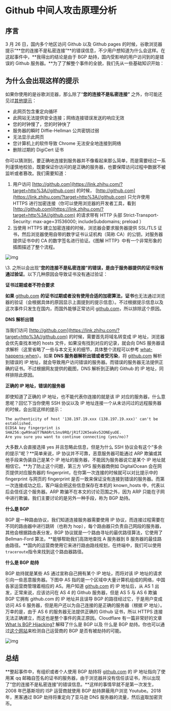 # Github 中间人攻击原理分析

## 序言

3 月 26 日，国内多个地区访问 Github 以及 Github pages 的时候，谷歌浏览器提示“**您的连接不是私密连接”**的错误信息，不少用户想知道为什么会这样。在这起事件中，**我得出的结论是由于 BGP 劫持，国内受影响的用户访问到的是错误的 Github 服务器。**为了了解整个事件的全貌，我们先从一些基础知识开始：

## 为什么会出现这样的提示

如果你使用的是谷歌浏览器，那么除了“**您的连接不是私密连接”** 之外，你可能还见过[其他提示](https://link.zhihu.com/?target=https%3A//support.google.com/chrome/answer/6098869%3Fhl%3Dzh-Hans)：

-   此网页包含重定向循环
-   此网站无法提供安全连接；网络连接错误发送的响应无效
-   您的时钟慢了，您的时钟快了
-   服务器的瞬时 Diffie-Hellman 公共密钥过弱
-   无法显示此网页
-   您计算机上的软件导致 Chrome 无法安全地连接到网络
-   删除过期的 DigiCert 证书

你可以猜测到，要正确地连接到服务器并不像看起来那么简单，而是需要经过一系列谨慎地校验，既要保证你访问的是正确的服务器，也要保障访问过程中数据不被监听或者篡改。我们需要知道：

1.  用户访问 [http://github.com](https://link.zhihu.com/?target=http%3A//github.com) 的时候， [http://github.com](https://link.zhihu.com/?target=http%3A//github.com) 只允许使用 HTTPS 进行加密连接（你可以使用浏览器的开发者工具，看到 [http://github.com](https://link.zhihu.com/?target=http%3A//github.com) 的请求带有 HTTP 头部 Strict-Transport-Security: max-age=31536000; includeSubdomains; preload ）
2.  当使用 HTTPS 建立加密连接的时候，浏览器会要求服务器提供 SSL/TLS 证书，然后浏览器使用自带的数字证书认证机构（简称 CA）的公钥，对服务器提供证书中的 CA 的数字签名进行验证。《图解 HTTP》中有一个非常形象的插图描述了整个流程。

![img](image/github被BGP劫持攻击/v2-3dfaa05379b8b9e3873b26226acc8675_720w.jpg)

\3. 之所以会出现“**您的连接不是私密连接”**的错误，是由于**服务器提供的证书没有通过验证**。以下几种原因会导致证书没有通过验证：

**证书过期或者不符合要求**

**如果** [github.com](https://link.zhihu.com/?target=http%3A//github.com/) **的证书过期或者没有使用合适的加密算法，证书**也无法通过浏览器的验证（会根据具体的原因显示上面提到的提示信息）。不过根据提示信息以及这次事件只发生在国内，而国外能够正常访问 [github.com](https://link.zhihu.com/?target=http%3A//github.com/)，所以排除这个原因。

**DNS 解析出错**

当我们访问 [http://github.com](https://link.zhihu.com/?target=http%3A//github.com) 的时候，需要首先将域名转变成 IP 地址，浏览器会优先查找本地的 hosts 文件，如果没有找到对应的记录，就会向 DNS 服务器请求解析（这里省略了一些与本文无关的细节，具体整个流程可以参考 [what-happens-when](https://link.zhihu.com/?target=https%3A//github.com/alex/what-happens-when)）。如果 **DNS 服务器解析出错或者受污染**，将 [github.com](https://link.zhihu.com/?target=http%3A//github.com/) 解析到错误的 IP 地址，就会导致用户访问错误的服务器。而错误的服务器无法提供正确的证书。不过根据网友提供的截图，DNS 解析到正确的 Github 的 IP 地址，同样排除此原因。

**正确的 IP 地址，错误的服务器**

即使知道了正确的 IP 地址，也不能代表你连接的就是该 IP 对应的服务器，什么意思呢？回忆下当你使用 SSH 协议以及 IP 地址连接一个从未访问过的远程服务器的时候，会出现这样的提示：

```text
The authenticity of host '138.197.19.xxx (138.197.19.xxx)' can't be established. 
ECDSA key fingerprint is SHA256:qwR9naUT7NA6RrLSnu9RQ/jR1fJ2K5eakv52ONEyuOE. 
Are you sure you want to continue connecting (yes/no)?
```

大多数人会直接选择 yes 并且忽略此信息，但是为什么 SSH 协议会有这个“多余的提示”呢？**简单来说，IP 协议并不可靠，恶意服务器可能通过 ARP 欺骗或其他手段来伪装自己是某个 IP 地址的服务器，不能因为服务器说它是某个 IP 地址就相信它。**为了防止这个问题，第三方 VPS 服务器商例如 DigitalOcean 会在网页提供对应服务器的 fingerprint，在你第一次连接的时候就可以对比提示中的 fingerprint 与网页的 fingerprint 是否一致来保证没有连接到错误的服务器。而第一次连接成功之后，客户端会把这些信息保存在本机的 known_hosts 中，代表以后会信任这个服务器。ARP 欺骗不在本文的讨论范围之外，因为 ARP 只能在子网中进行欺骗，我们主要讨论的是另外一种手段，称为 BGP 劫持。

**什么是 BGP**

BGP 是一种路由协议，我们知道连接服务器需要使用 IP 协议，而连接过程需要在不同的路由器中进行跳转（也称为 hop），每个路由器只负责自己网段的服务器，其他会根据路由表分发，BGP 协议就是一个路由寻址的最优路径算法，它使用了 Bellman-Ford 算法，**能够帮助我们高效地查找 A 服务器到 B 服务器的最佳路由路径。**国内的运营商使用它来进行路由路线规划，在终端中，我们可以使用`traceroute`指令来找到这个路由器路径。

**什么是 BGP 劫持**

BGP 劫持就是某些 AS 通过宣称自己拥有某个 IP 地址，而将对该 IP 地址的请求引向一些恶意服务器。下图中 AS 指的是一个区域中大量计算机组成的网络，中国各家运营商管理着相应的 AS。用户知道 [github.com](https://link.zhihu.com/?target=http%3A//github.com/) 的 IP 地址后，从 AS 1 出发，正常来说，应该访问在 AS 4 的 Github 服务器，但是 AS 5 与 AS 6 欺骗 BGP 它拥有 github.com 的 IP 地址并且误导 BGP 的路径经过它，于是用户变成访问 AS 6 服务器，但是用户还以为自己连接的是正确的服务器（根据 IP 地址）。万幸的是，由于 AS 6 的服务器无法提供正确的 Github 证书，所以 HTTPS 连接无法正确建立，而这也是整个事件的真正原因。Cloudflare 有一篇非常好的文章 [What Is BGP Hijacking?](https://link.zhihu.com/?target=https%3A//www.cloudflare.com/learning/security/glossary/bgp-hijacking/) 解释了什么是 BGP 以及 什么是 BGP 劫持。你也可以通过[这个网站](https://link.zhihu.com/?target=https%3A//isbgpsafeyet.com/)来检测自己运营商的 BGP 是否有被劫持的可能。

![img](image/github被BGP劫持攻击/v2-608927f1a4779174225d3f6a79668da4_720w.jpg)

## 总结

**整起事件中，有组织或者个人使用 BGP 劫持将 [github.com](https://link.zhihu.com/?target=http%3A//github.com/) 的 IP 地址指向了使用某 qq 邮箱自签名的证书的服务器，由于浏览器并没有信任该证书，所以出现了“您的连接不是私密连接”的错误信息。**这样的事情早就不是第一次发生，2008 年巴基斯坦的 ISP 运营商就使用 BGP 劫持屏蔽用户浏览 Youtube。2018 年，黑客通过 BGP 劫持将重定向了亚马逊 DNS 服务器的流量，然后盗取加密货币。